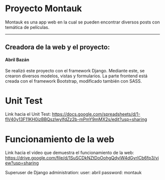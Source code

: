 # Proyecto Montauk
Montauk es una app web en la cual se pueden encontrar diversos posts con temática de películas. 

----
## Creadora de la web y el proyecto: 
#### Abril Bazán
Se realizó este proyecto con el framework Django. Mediante este, se crearon diversos modelos, vistas y formularios. La parte frontend está creada con el framework Bootstrap, modificado también con SASS. 

# Unit Test
Link hacia el Unit Test: https://docs.google.com/spreadsheets/d/1-flV40y13F11KH0izBBQszlwyIfdZz2b-mPmY9mMX2s/edit?usp=sharing 

# Funcionamiento de la web
Link hacia el video que demuestra el funcionamiento de la web: https://drive.google.com/file/d/1SuSCDkNZtDoOohgQdyiW4dGyrICb6fp3/view?usp=sharing

Superuser de Django administration:
user: abril
password: montauk
